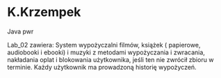 # K.Krzempek
Java pwr

Lab_02 zawiera: System wypożyczalni filmów, książek ( papierowe, audiobooki i ebooki) i muzyki z metodami wypożyczania i zwracania, nakładania oplat i blokowania użytkownika, jeśli ten nie zwrócił zbioru w terminie. Każdy użytkownik ma prowadzoną historię wypożyczeń.
